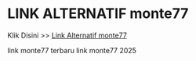 # LINK ALTERNATIF monte77

Klik Disini >> <a href="https://linksto.pages.dev/">Link Alternatif monte77 </a>

link monte77 terbaru
link monte77 2025